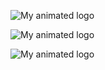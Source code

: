 ![My animated logo](assets/brifter-logo.avif)

![My animated logo](assets/brifter-shifting.avif)

![My animated logo](assets/brifter-feedback.avif)
